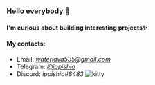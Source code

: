 ### Hello everybody 👋

<!--
**ippishio/ippishio** is a ✨ _special_ ✨ repository because its `README.md` (this file) appears on your GitHub profile.

Here are some ideas to get you started:

- 🔭 I’m currently working on ...
- 🌱 I’m currently learning ...
- 👯 I’m looking to collaborate on ...
- 🤔 I’m looking for help with ...
- 💬 Ask me about ...
- 📫 How to reach me: ...
- 😄 Pronouns: ...
- ⚡ Fun fact: ...
-->
#### I'm curious about building interesting projects✨
#### My contacts:
 - Email: *waterlava535@gmail.com*
- Telegram: *[@ippishio](https://t.me/ippishio)*
- Discord: *ippishio#8483*
![kitty](./cat.gif)

